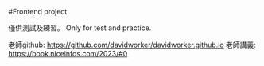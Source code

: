 #Frontend project

僅供測試及練習。
Only for test and practice.

老師github: https://github.com/davidworker/davidworker.github.io
老師講義: https://book.niceinfos.com/2023/#0